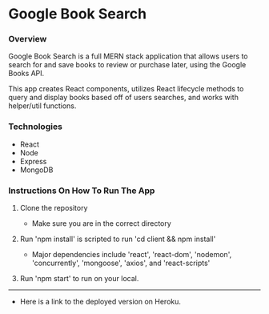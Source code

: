 # Google Book Search

### Overview

Google Book Search is a full MERN stack application that allows users to search for and save books to review or purchase later, using the Google Books API.

This app creates React components, utilizes React lifecycle methods to query and display books based off of users searches, and works with helper/util functions.

### Technologies

* React
* Node
* Express
* MongoDB

### Instructions On How To Run The App

1. Clone the repository

    * Make sure you are in the correct directory 

2. Run 'npm install' is scripted to run 'cd client && npm install'

    * Major dependencies include 'react', 'react-dom', 'nodemon', 'concurrently', 'mongoose', 'axios', and 'react-scripts'

3. Run 'npm start' to run on your local.


- - - - - - - - - - - - - - - - - -
* Here is a link to the deployed version on Heroku. []()

